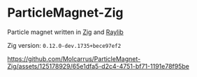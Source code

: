 # ParticleMagnet-Zig

Particle magnet written in [Zig](https://github.com/ziglang/zig) and [Raylib](https://github.com/raysan5/raylib)

Zig version: `0.12.0-dev.1735+bece97ef2`


https://github.com/Molcarrus/ParticleMagnet-Zig/assets/125178929/65e1dfa5-d2c4-4751-bf71-1191e78f95be

